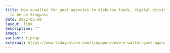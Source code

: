 ```yaml
---
title: New e–wallet for govt agencies to disburse funds, digital driving licence
  to be on Singpass
date: 2022-05-20
layout: link
description: ""
image: ""
variant: tiptap
external: https://www.todayonline.com/singapore/new-e-wallet-govt-agencies-disburse-funds-citizens-digital-driving-licence-be-available-singpass-1830546
---
```

